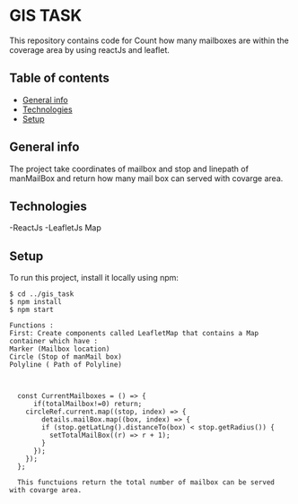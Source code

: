 # GIS TASK

This repository contains code for Count how many mailboxes are within the coverage area by using reactJs and leaflet.



## Table of contents
* [General info](#general-info)
* [Technologies](#technologies)
* [Setup](#setup)

## General info
The project take coordinates of mailbox and stop and linepath of manMailBox and return how many mail box can served with covarge area.

## Technologies
-ReactJs
-LeafletJs Map


## Setup
To run this project, install it locally using npm:

```
$ cd ../gis_task
$ npm install
$ npm start

Functions :
First: Create components called LeafletMap that contains a Map container which have :
Marker (Mailbox location)
Circle (Stop of manMail box)
Polyline ( Path of Polyline)



  const CurrentMailboxes = () => {
      if(totalMailbox!=0) return;
    circleRef.current.map((stop, index) => {
        details.mailBox.map((box, index) => {
        if (stop.getLatLng().distanceTo(box) < stop.getRadius()) {
          setTotalMailBox((r) => r + 1);
        }
      });
    });
  };
  
  This functuions return the total number of mailbox can be served with covarge area.
